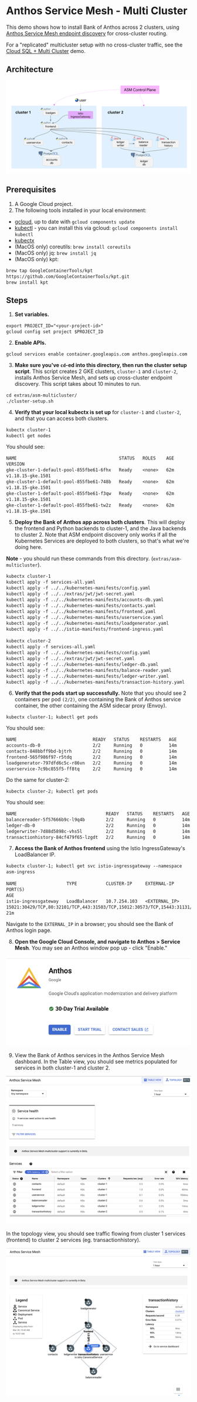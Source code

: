 # Anthos Service Mesh - Multi Cluster

This demo shows how to install Bank of Anthos across 2 clusters, using [Anthos Service Mesh endpoint discovery](https://cloud.google.com/service-mesh/docs/managed-control-plane#configure_endpoint_discovery_only_for_multi-cluster_installations) for cross-cluster routing.

For a "replicated" multicluster setup with no cross-cluster traffic, see the [Cloud SQL + Multi Cluster](/extras/cloudsql-multicluster) demo.

## Architecture

![architecture](screenshots/architecture.png)

## Prerequisites

1. A Google Cloud project.
2. The following tools installed in your local environment:

- [gcloud](https://cloud.google.com/sdk/docs/install), up to date with `gcloud components update`
- [kubectl](https://cloud.google.com/sdk/gcloud/reference/components/install) - you can install this via gcloud: `gcloud components install kubectl`
- [kubectx](https://github.com/ahmetb/kubectx#installation)
- (MacOS only) coreutils: `brew install coreutils`
- (MacOS only) jq: `brew install jq`
- (MacOS only) kpt:

```
brew tap GoogleContainerTools/kpt https://github.com/GoogleContainerTools/kpt.git
brew install kpt
```

## Steps

1. **Set variables.**

```
export PROJECT_ID="<your-project-id>"
gcloud config set project $PROJECT_ID
```

2. **Enable APIs.**

```
gcloud services enable container.googleapis.com anthos.googleapis.com
```

3. **Make sure you've `cd`-ed into this directory, then run the cluster setup script**. This script creates 2 GKE clusters, `cluster-1` and `cluster-2`, installs Anthos Service Mesh, and sets up cross-cluster endpoint discovery. This script takes about 10 minutes to run.

```
cd extras/asm-multicluster/
./cluster-setup.sh
```

4. **Verify that your local kubectx is set up** for `cluster-1` and `cluster-2`, and that you can access both clusters.

```
kubectx cluster-1
kubectl get nodes
```

You should see:

```
NAME                                       STATUS   ROLES    AGE   VERSION
gke-cluster-1-default-pool-855fbe61-6fhx   Ready    <none>   62m   v1.18.15-gke.1501
gke-cluster-1-default-pool-855fbe61-748b   Ready    <none>   62m   v1.18.15-gke.1501
gke-cluster-1-default-pool-855fbe61-f3qw   Ready    <none>   62m   v1.18.15-gke.1501
gke-cluster-1-default-pool-855fbe61-tw2z   Ready    <none>   62m   v1.18.15-gke.1501
```

5. **Deploy the Bank of Anthos app across both clusters**. This will deploy the frontend and Python backends to cluster-1, and the Java backends to cluster 2. Note that ASM endpoint discovery only works if all the Kubernetes Services are deployed to both clusters, so that's what we're doing here.

**Note** - you should run these commands from this directory. (`extras/asm-multicluster`).

```
kubectx cluster-1
kubectl apply -f services-all.yaml
kubectl apply -f ../../kubernetes-manifests/config.yaml
kubectl apply -f ../../extras/jwt/jwt-secret.yaml
kubectl apply -f ../../kubernetes-manifests/accounts-db.yaml
kubectl apply -f ../../kubernetes-manifests/contacts.yaml
kubectl apply -f ../../kubernetes-manifests/frontend.yaml
kubectl apply -f ../../kubernetes-manifests/userservice.yaml
kubectl apply -f ../../kubernetes-manifests/loadgenerator.yaml
kubectl apply -f ../../istio-manifests/frontend-ingress.yaml

kubectx cluster-2
kubectl apply -f services-all.yaml
kubectl apply -f ../../kubernetes-manifests/config.yaml
kubectl apply -f ../../extras/jwt/jwt-secret.yaml
kubectl apply -f ../../kubernetes-manifests/ledger-db.yaml
kubectl apply -f ../../kubernetes-manifests/balance-reader.yaml
kubectl apply -f ../../kubernetes-manifests/ledger-writer.yaml
kubectl apply -f ../../kubernetes-manifests/transaction-history.yaml
```

6. **Verify that the pods start up successfully.** Note that you should see 2 containers per pod `(2/2)`, one containing the Bank of Anthos service container, the other containing the ASM sidecar proxy (Envoy).

```
kubectx cluster-1; kubectl get pods
```

You should see:

```
NAME                             READY   STATUS    RESTARTS   AGE
accounts-db-0                    2/2     Running   0          14m
contacts-848bbff9bd-bjtrh        2/2     Running   0          14m
frontend-565f986f97-r5tdq        2/2     Running   0          14m
loadgenerator-797dfd6c5c-r86vn   2/2     Running   0          14m
userservice-7c9bc855f5-ff8tq     2/2     Running   0          14m
```

Do the same for cluster-2:

```
kubectx cluster-2; kubectl get pods
```

You should see:

```
NAME                                  READY   STATUS    RESTARTS   AGE
balancereader-5f57666b9c-l9q4b        2/2     Running   0          14m
ledger-db-0                           2/2     Running   0          14m
ledgerwriter-7d88d5898c-vhs5l         2/2     Running   0          14m
transactionhistory-84cf479f65-lzgdt   2/2     Running   0          14m
```

7. **Access the Bank of Anthos frontend** using the Istio IngressGateway's LoadBalancer IP.

```
kubectx cluster-1; kubectl get svc istio-ingressgateway --namespace asm-ingress

NAME                   TYPE           CLUSTER-IP     EXTERNAL-IP     PORT(S)                                                                      AGE
istio-ingressgateway   LoadBalancer   10.7.254.103   <EXTERNAL_IP>  15021:30429/TCP,80:32101/TCP,443:31503/TCP,15012:30573/TCP,15443:31131/TCP   21m
```

Navigate to the `EXTERNAL_IP` in a browser; you should see the Bank of Anthos login page.

8. **Open the Google Cloud Console, and navigate to Anthos > Service Mesh**. You may see an Anthos window pop up - click "Enable."

![enable anthos](screenshots/enable-anthos.png)

9. View the Bank of Anthos services in the Anthos Service Mesh dashboard. In the Table view, you should see metrics populated for services in both cluster-1 and cluster 2.

![table](screenshots/asm-table.png)

In the topology view, you should see traffic flowing from cluster 1 services (frontend) to cluster 2 services (eg. transactionhistory).

![topology](screenshots/asm-topology.png)

